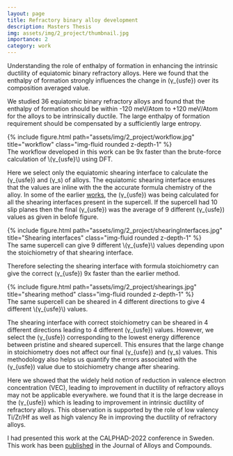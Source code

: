 ```yaml
---
layout: page
title: Refractory binary alloy development
description: Masters Thesis
img: assets/img/2_project/thumbnail.jpg
importance: 2
category: work
---
```


Understanding the role of enthalpy of formation in enhancing the intrinsic ductility of equiatomic binary refractory alloys. Here we found that the enthalpy of formation strongly influences the change in \(γ_{usfe}\) over its composition averaged value.

We studied 36 equiatomic binary refractory alloys and found that the enthalpy of formation should be within -120 meV/Atom to +120 meV/Atom for the alloys to be intrinsically ductile. The large enthalpy of formation requirement should be compensated by a sufficiently large entropy.

<div class="row">
    <div class="col-sm mt-3 mt-md-0">
        {% include figure.html path="assets/img/2_project/workflow.jpg" title="workflow" class="img-fluid rounded z-depth-1" %}
    </div>
</div>
<div class="caption">
    The workflow developed in this work can be 9x faster than the brute-force calculation of \(γ_{usfe}\) using DFT.
</div>

Here we select only the equiatomic shearing interface to calculate the \(γ_{usfe}\) and \(γ_s\) of alloys. The equiatomic shearing interface ensures that the values are inline with the the accurate formula chemistry of the alloy. In some of the earlier <a href="https://doi.org/10.1016/j.actamat.2021.116800">works</a>, the \(γ_{usfe}\) was being calculated for all the shearing interfaces present in the supercell. If the supercell had 10 slip planes then the final \(γ_{usfe}\) was the average of 9 different \(γ_{usfe}\) values as given in belofe figure.

<div class="row justify-content-sm-center">
    <div class="col-sm-4 mt-3 mt-md-0">
        {% include figure.html path="assets/img/2_project/shearingInterfaces.jpg" title="Shearing interfaces" class="img-fluid rounded z-depth-1" %}
    </div>
</div>
<div class="caption">
	The same supercell can give 9 different \(γ_{usfe}\) values depending upon the stoichiometry of that shearing interface.
</div>

Therefore selecting the shearing interface with formula stoichiometry can give the correct \(γ_{usfe}\) 9x faster than the earlier method.

<div class="row">
    <div class="col-sm mt-3 mt-md-0">
        {% include figure.html path="assets/img/2_project/shearings.jpg" title="shearing method" class="img-fluid rounded z-depth-1" %}
    </div>
</div>
<div class="caption">
    The same supercell can be sheared in 4 different directions to give 4 different \(γ_{usfe}\) values.
</div>

The shearing interface with correct stoichiometry can be sheared in 4 different directions leading to 4 different \(γ_{usfe}\) values. However, we select the \(γ_{usfe}\) corresponding to the lowest energy difference between pristine and sheared supercell. This ensures that the large change in stoichiometry does not affect our final \(γ_{usfe}\) and \(γ_s\) values. This methodology also helps us quantify the errors associated with the \(γ_{usfe}\) value due to stoichiometry change after shearing.

Here we showed that the widely held notion of reduction in valence electron concentration (VEC), leading to improvement in ductility of refractory alloys may not be applicable everywhere. we found that it is the large decrease in the \(γ_{usfe}\) which is leading to improvement in intrinsic ductility of refractory alloys. This observation is supported by the role of low valency Ti/Zr/Hf as well as high valency Re in improving the ductility of refractory alloys.

I had presented this work at the CALPHAD-2022 conference in Sweden. This work has been <a href="https://doi.org/10.1016/j.jallcom.2022.168597">published</a> in the Journal of Alloys and Compounds.
